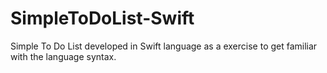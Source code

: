 SimpleToDoList-Swift
====================

Simple To Do List developed in Swift language as a exercise to get familiar with the language syntax.
